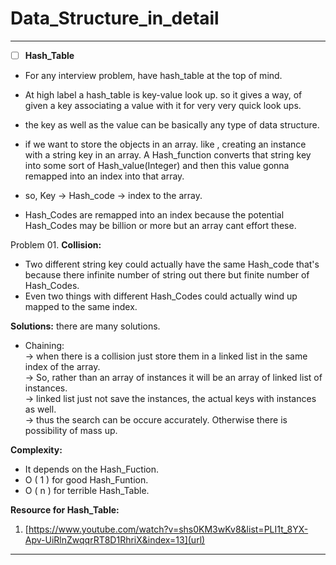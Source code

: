 # Data_Structure_in_detail
------------------------------------------------------------------------------------------------------------------------------------------
- [ ] **Hash_Table**

- For any interview problem, have hash_table at the top of mind.

- At high label a hash_table is key-value look up. so it gives a way, of given  a key associating a value with it for very very quick look ups.
- the key as well as the value can be basically any type of data structure. 
- if we want to store the objects in an array. like , creating an instance with a string key in an array.  A Hash_function converts that string key into some sort of Hash_value(Integer) and then this value gonna remapped into an index into that array.
- so, Key -> Hash_code -> index to the array.
- Hash_Codes are remapped into an index because the potential Hash_Codes may be billion or more but an array cant effort these.

Problem 01. **Collision:**

- Two different string key could actually have the same Hash_code that's  because there infinite number of string out there but finite number of Hash_Codes.
- Even two things with different Hash_Codes could actually wind up mapped to the same index.

**Solutions:**
there are many solutions.

- Chaining: <br/>
-> when there is a collision just store them in a linked list in the same index of the array.<br/>
-> So, rather than an array of instances it will be an array of linked list of instances.<br/>
-> linked list just not save the instances, the actual keys with instances as well.<br/>
-> thus the search can be occure accurately. Otherwise there is possibility of mass up.

**Complexity:**
- It depends on the Hash_Fuction.
- O ( 1 ) for good Hash_Funtion.
- O ( n ) for terrible Hash_Table.

**Resource for Hash_Table:**

1. [https://www.youtube.com/watch?v=shs0KM3wKv8&list=PLI1t_8YX-Apv-UiRlnZwqqrRT8D1RhriX&index=13](url)
------------------------------------------------------------------------------------------------------------------------------------------
